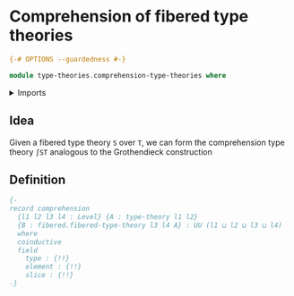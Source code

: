 # Comprehension of fibered type theories

```agda
{-# OPTIONS --guardedness #-}
```

```agda
module type-theories.comprehension-type-theories where
```

<details><summary>Imports</summary>
```agda
open import foundation.universe-levels
open import type-theories.dependent-type-theories
open import type-theories.fibered-dependent-type-theories
```
</details>

## Idea

Given a fibered type theory `S` over `T`, we can form the comprehension type theory `∫ST` analogous to the Grothendieck construction

## Definition

```agda
{-
record comprehension
  {l1 l2 l3 l4 : Level} {A : type-theory l1 l2}
  {B : fibered.fibered-type-theory l3 l4 A} : UU (l1 ⊔ l2 ⊔ l3 ⊔ l4)
  where
  coinductive
  field
    type : {!!}
    element : {!!}
    slice : {!!}
-}
```
